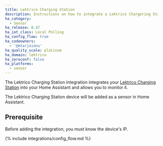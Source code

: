 ```yaml
---
title: Lektrico Charging Station
description: Instructions on how to integrate a Lektrico Chargering Station with Home Assistant.
ha_category:
  - Sensor
ha_release: 0.47
ha_iot_class: Local Polling
ha_config_flow: true
ha_codeowners:
  - '@mtarjoianu'
ha_quality_scale: platinum
ha_domain: lektrico
ha_zeroconf: false
ha_platforms:
  - sensor
---
```


The Lektrico Charging Station integration integrates your [Lektrico Charging Station](https://lektri.co/en/product/ev-charging-station-lektri-co-svik-7-4kw-ac/) into your Home Assistant and allows you to monitor it.


The Lektrico Charging Station device will be added as a sensor in Home Assistant.

## Prerequisite

Before adding the integration, you must know the device's IP.

{% include integrations/config_flow.md %}

